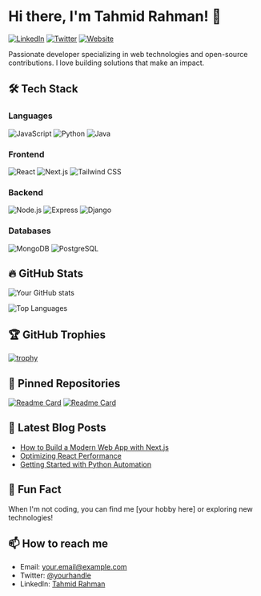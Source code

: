 # Hi there, I'm Tahmid Rahman! 👋

[![LinkedIn](https://img.shields.io/badge/LinkedIn-0077B5?style=for-the-badge&logo=linkedin&logoColor=white)](https://www.linkedin.com/in/tahmid-rahman-xyz)
[![Twitter](https://img.shields.io/badge/Twitter-1DA1F2?style=for-the-badge&logo=twitter&logoColor=white)](https://twitter.com/yourhandle)
[![Website](https://img.shields.io/badge/Website-FF5722?style=for-the-badge&logo=google-chrome&logoColor=white)](https://yourwebsite.com)

Passionate developer specializing in web technologies and open-source contributions. I love building solutions that make an impact.

## 🛠️ Tech Stack

### Languages
![JavaScript](https://img.shields.io/badge/JavaScript-F7DF1E?style=for-the-badge&logo=javascript&logoColor=black)
![Python](https://img.shields.io/badge/Python-3776AB?style=for-the-badge&logo=python&logoColor=white)
![Java](https://img.shields.io/badge/Java-007396?style=for-the-badge&logo=java&logoColor=white)

### Frontend
![React](https://img.shields.io/badge/React-61DAFB?style=for-the-badge&logo=react&logoColor=black)
![Next.js](https://img.shields.io/badge/Next.js-000000?style=for-the-badge&logo=next.js&logoColor=white)
![Tailwind CSS](https://img.shields.io/badge/Tailwind_CSS-38B2AC?style=for-the-badge&logo=tailwind-css&logoColor=white)

### Backend
![Node.js](https://img.shields.io/badge/Node.js-339933?style=for-the-badge&logo=node.js&logoColor=white)
![Express](https://img.shields.io/badge/Express-000000?style=for-the-badge&logo=express&logoColor=white)
![Django](https://img.shields.io/badge/Django-092E20?style=for-the-badge&logo=django&logoColor=white)

### Databases
![MongoDB](https://img.shields.io/badge/MongoDB-47A248?style=for-the-badge&logo=mongodb&logoColor=white)
![PostgreSQL](https://img.shields.io/badge/PostgreSQL-4169E1?style=for-the-badge&logo=postgresql&logoColor=white)

## 🔥 GitHub Stats

![Your GitHub stats](https://github-readme-stats.vercel.app/api?username=tahmid-rahman&show_icons=true&theme=radical)

![Top Languages](https://github-readme-stats.vercel.app/api/top-langs/?username=tahmid-rahman&layout=compact&theme=radical)

## 🏆 GitHub Trophies

[![trophy](https://github-profile-trophy.vercel.app/?username=tahmid-rahman&theme=onedark&row=2&column=3)](https://github.com/ryo-ma/github-profile-trophy)

## 📌 Pinned Repositories

[![Readme Card](https://github-readme-stats.vercel.app/api/pin/?username=tahmid-rahman&repo=your-repo-1&theme=radical)](https://github.com/tahmid-rahman/your-repo-1)
[![Readme Card](https://github-readme-stats.vercel.app/api/pin/?username=tahmid-rahman&repo=your-repo-2&theme=radical)](https://github.com/tahmid-rahman/your-repo-2)

## 📝 Latest Blog Posts
<!-- Replace with your actual blog posts if you have any -->
- [How to Build a Modern Web App with Next.js](https://yourblog.com/post1)
- [Optimizing React Performance](https://yourblog.com/post2)
- [Getting Started with Python Automation](https://yourblog.com/post3)

## 💬 Fun Fact
When I'm not coding, you can find me [your hobby here] or exploring new technologies!

## 📫 How to reach me
- Email: your.email@example.com
- Twitter: [@yourhandle](https://twitter.com/tahmid.lf)
- LinkedIn: [Tahmid Rahman]([https://www.linkedin.com/in/tahmid-lf])

